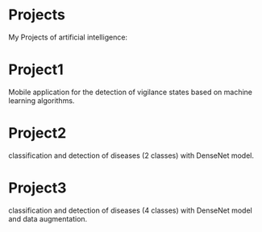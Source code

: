 # Projects
My Projects of artificial intelligence:
# Project1
Mobile application for the detection of vigilance states based on machine learning algorithms.
# Project2
classification and detection of diseases (2 classes) with DenseNet model.
# Project3
classification and detection of diseases (4 classes) with DenseNet model and data augmentation.
